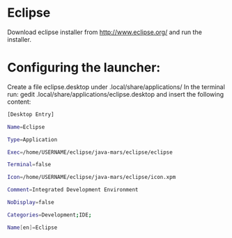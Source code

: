 # Eclipse 
Download eclipse installer from http://www.eclipse.org/ and run the installer.

# Configuring the launcher:
Create a file eclipse.desktop under .local/share/applications/
In the terminal run: gedit .local/share/applications/eclipse.desktop and insert the following content:

```sh
[Desktop Entry]

Name=Eclipse

Type=Application

Exec=/home/USERNAME/eclipse/java-mars/eclipse/eclipse

Terminal=false

Icon=/home/USERNAME/eclipse/java-mars/eclipse/icon.xpm

Comment=Integrated Development Environment

NoDisplay=false

Categories=Development;IDE;

Name[en]=Eclipse
```
